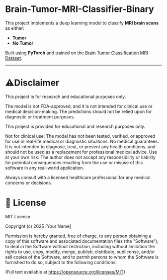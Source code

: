 # Brain-Tumor-MRI-Classifier-Binary

This project implements a deep learning model to classify **MRI brain scans** as either:

- **Tumor**
- **No Tumor**

Built using **PyTorch** and trained on the [Brain Tumor Classification MRI Dataset](https://www.kaggle.com/datasets/sartajbhuvaji/brain-tumor-classification-mri).

---


# ⚠️Disclaimer

  This project is for research and educational purposes only.

  The model is not FDA-approved, and it is not intended for clinical use or medical decision-making. The predictions should not be relied upon for diagnostic or treatment purposes.

  This project is provided for educational and research purposes only.

  Not for clinical use: The model has not been tested, verified, or approved for use in real-life medical or diagnostic situations.
    No medical guarantees: It is not intended to diagnose, treat, or prevent any health conditions, and should not be used as a replacement for professional medical advice.
    Use at your own risk: The author does not accept any responsibility or liability for potential consequences resulting from the use or misuse of this software in any real-world application.

Always consult with a licensed healthcare professional for any medical concerns or decisions.

# 📄 License
MIT License

Copyright (c) 2025 [Your Name]

Permission is hereby granted, free of charge, to any person obtaining a copy
of this software and associated documentation files (the "Software"), to deal
in the Software without restriction, including without limitation the rights
to use, copy, modify, merge, publish, distribute, sublicense, and/or sell
copies of the Software, and to permit persons to whom the Software is
furnished to do so, subject to the following conditions:

(Full text available at https://opensource.org/licenses/MIT)
